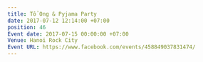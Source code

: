 ```yaml
---
title: Tổ Ong & Pyjama Party
date: 2017-07-12 12:14:00 +07:00
position: 46
Event date: 2017-07-15 00:00:00 +07:00
Venue: Hanoi Rock City
Event URL: https://www.facebook.com/events/458849037831474/
---
```


